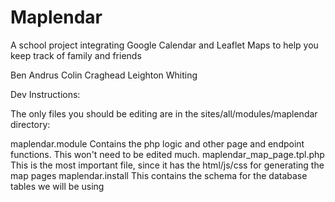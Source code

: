 Maplendar
=========

A school project integrating Google Calendar and Leaflet Maps to help you keep track of family and friends

Ben Andrus
Colin Craghead
Leighton Whiting

Dev Instructions:

The only files you should be editing are in the sites/all/modules/maplendar directory:

maplendar.module
  Contains the php logic and other page and endpoint functions. This won't need to be edited much.
maplendar_map_page.tpl.php
  This is the most important file, since it has the html/js/css for generating the map pages
maplendar.install
  This contains the schema for the database tables we will be using